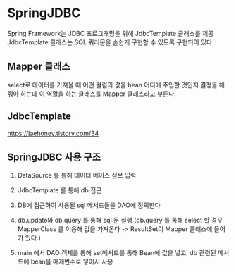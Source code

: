# SpringJDBC
Spring Framework는 JDBC 프로그래밍을 위해 JdbcTemplate 클래스를 제공
JdbcTemplate 클래스는 SQL 쿼리문을 손쉽게 구현할 수 있도록 구현되어 있다.

## Mapper 클래스 
select로 데이터를 가져올 때 어떤 컬럼의 값을 bean 어디에 주입할 것인지 결정을 해줘야 하는데
이 역활을 하는 클래스를 Mapper 클래스라고 부른다.

## JdbcTemplate
https://jaehoney.tistory.com/34


## SpringJDBC 사용 구조
1. DataSource 를 통해 데이터 베이스 정보 입력

2. JdbcTemplate 를 통해 db 접근

3. DB에 접근하여 사용될 sql 메서드들을 DAO에 정의한다

4. db.update와 db.query 를 통해 sql 문 실행 
(db.query 를 통해 select 할 경우 MapperClass 를 이용해 값을 가져온다 -> ResultSet이 Mapper 클래스에 들어가 있다.)
5. main 에서 DAO 객체를 통해 set메서드를 통해 Bean에 값을 넣고, db 관련된 메서드에 bean을 매개변수로 넣어서 사용